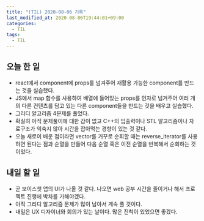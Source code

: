 ```yaml
---
title: "(TIL) 2020-08-06 기록"
last_modified_at: 2020-08-06T19:44:01+09:00
categories:
  - TIL
tags:
  - TIL
---
```


## 오늘 한 일
- react에서 component에 props를 넘겨주어 재활용 가능한 component를 만드는 것을 실습했다.
- JS에서 map 함수를 사용하여 배열에 들어있는 props를 인자로 넘겨주어 여러 개의 다른 컨텐츠를 담고 있는 다른 component들을 만드는 것을 배우고 실습했다.
- 그리디 알고리즘 4문제를 풀었다.
- 확실히 아직 문제풀이에 대한 감이 없고 C++의 입출력이나 STL 알고리즘이나 자료구조가 익숙지 않아 시간을 잡아먹는 경향이 있는 것 같다.
- 오늘 새로이 배운 점이라면 vector를 거꾸로 순회할 때는 reverse_iterator를 사용하면 된다는 점과 순열을 만들어 다음 순열 혹은 이전 순열을 반복해서 순회하는 것이었다.

## 내일 할 일
- 곧 보이스챗 앱의 UI가 나올 것 같다. 나오면 web 공부 시간을 줄이거나 해서 프로젝트 진행에 박차를 가해야겠다.
- 아직 그리디 알고리즘 문제가 많이 남아서 계속 풀 것이다.
- 내일은 UX 디자이너와 회의가 있는 날이다. 많은 진척이 있었으면 좋겠다.